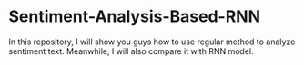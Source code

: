 # Sentiment-Analysis-Based-RNN
In this repository, I will show you guys how to use regular method to analyze sentiment text. Meanwhile, I will also compare it with RNN model.
